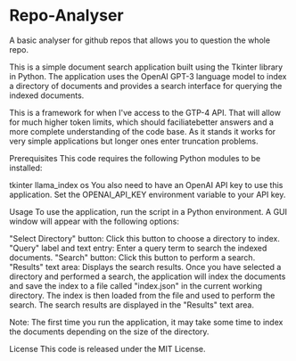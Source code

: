 # Repo-Analyser
A basic analyser for github repos that allows you to question the whole repo.



This is a simple document search application built using the Tkinter library in Python. The application uses the OpenAI GPT-3 language model to index a directory of documents and provides a search interface for querying the indexed documents.

This is a framework for when I've access to the GTP-4 API. That will allow for much higher token limits, which should faciliatebetter answers and a more complete understanding of the code base. As it stands it works for very simple applications but longer ones enter truncation problems.

Prerequisites
This code requires the following Python modules to be installed:

tkinter
llama_index
os
You also need to have an OpenAI API key to use this application. Set the OPENAI_API_KEY environment variable to your API key.

Usage
To use the application, run the script in a Python environment. A GUI window will appear with the following options:

"Select Directory" button: Click this button to choose a directory to index.
"Query" label and text entry: Enter a query term to search the indexed documents.
"Search" button: Click this button to perform a search.
"Results" text area: Displays the search results.
Once you have selected a directory and performed a search, the application will index the documents and save the index to a file called "index.json" in the current working directory. The index is then loaded from the file and used to perform the search. The search results are displayed in the "Results" text area.

Note: The first time you run the application, it may take some time to index the documents depending on the size of the directory.

License
This code is released under the MIT License.
